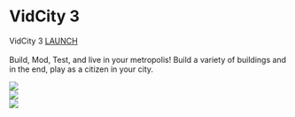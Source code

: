 VidCity 3
==========

VidCity 3 [LAUNCH](https://nkstudiosco.github.io/VidCity-3000/)<br><br>
Build, Mod, Test, and live in your metropolis! Build a variety of buildings and in the end, play as a citizen in your city.

<a target='_blank' href='http://lo-th.github.io/3d.city/index.html'><img src="http://lo-th.github.io/3d.city/img/preview01.jpg"/></a><br>
<a target='_blank' href='http://lo-th.github.io/3d.city/index.html'><img src="http://lo-th.github.io/3d.city/img/preview02.jpg"/></a><br>
<a target='_blank' href='http://lo-th.github.io/3d.city/index.html'><img src="http://lo-th.github.io/3d.city/img/preview03.jpg"/></a><br>
